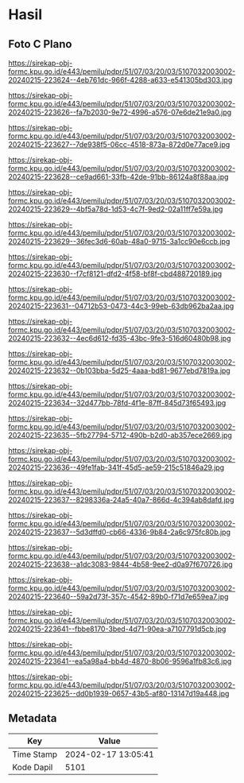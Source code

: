 # Hasil

## Foto C Plano

https://sirekap-obj-formc.kpu.go.id/e443/pemilu/pdpr/51/07/03/20/03/5107032003002-20240215-223624--4eb761dc-966f-4288-a633-e541305bd303.jpg

https://sirekap-obj-formc.kpu.go.id/e443/pemilu/pdpr/51/07/03/20/03/5107032003002-20240215-223626--fa7b2030-9e72-4996-a576-07e6de21e9a0.jpg

https://sirekap-obj-formc.kpu.go.id/e443/pemilu/pdpr/51/07/03/20/03/5107032003002-20240215-223627--7de938f5-06cc-4518-873a-872d0e77ace9.jpg

https://sirekap-obj-formc.kpu.go.id/e443/pemilu/pdpr/51/07/03/20/03/5107032003002-20240215-223628--ce9ad661-33fb-42de-91bb-86124a8f88aa.jpg

https://sirekap-obj-formc.kpu.go.id/e443/pemilu/pdpr/51/07/03/20/03/5107032003002-20240215-223629--4bf5a78d-1d53-4c7f-9ed2-02a11ff7e59a.jpg

https://sirekap-obj-formc.kpu.go.id/e443/pemilu/pdpr/51/07/03/20/03/5107032003002-20240215-223629--36fec3d6-60ab-48a0-9715-3a1cc90e6ccb.jpg

https://sirekap-obj-formc.kpu.go.id/e443/pemilu/pdpr/51/07/03/20/03/5107032003002-20240215-223630--f7cf8121-dfd2-4f58-bf8f-cbd488720189.jpg

https://sirekap-obj-formc.kpu.go.id/e443/pemilu/pdpr/51/07/03/20/03/5107032003002-20240215-223631--04712b53-0473-44c3-99eb-63db962ba2aa.jpg

https://sirekap-obj-formc.kpu.go.id/e443/pemilu/pdpr/51/07/03/20/03/5107032003002-20240215-223632--4ec6d612-fd35-43bc-9fe3-516d60480b98.jpg

https://sirekap-obj-formc.kpu.go.id/e443/pemilu/pdpr/51/07/03/20/03/5107032003002-20240215-223632--0b103bba-5d25-4aaa-bd81-9677ebd7819a.jpg

https://sirekap-obj-formc.kpu.go.id/e443/pemilu/pdpr/51/07/03/20/03/5107032003002-20240215-223634--32d477bb-78fd-4f1e-87ff-845d73f65493.jpg

https://sirekap-obj-formc.kpu.go.id/e443/pemilu/pdpr/51/07/03/20/03/5107032003002-20240215-223635--5fb27794-5712-490b-b2d0-ab357ece2669.jpg

https://sirekap-obj-formc.kpu.go.id/e443/pemilu/pdpr/51/07/03/20/03/5107032003002-20240215-223636--49fe1fab-341f-45d5-ae59-215c51846a29.jpg

https://sirekap-obj-formc.kpu.go.id/e443/pemilu/pdpr/51/07/03/20/03/5107032003002-20240215-223637--8298336a-24a5-40a7-866d-4c394ab8dafd.jpg

https://sirekap-obj-formc.kpu.go.id/e443/pemilu/pdpr/51/07/03/20/03/5107032003002-20240215-223637--5d3dffd0-cb66-4336-9b84-2a6c975fc80b.jpg

https://sirekap-obj-formc.kpu.go.id/e443/pemilu/pdpr/51/07/03/20/03/5107032003002-20240215-223638--a1dc3083-9844-4b58-9ee2-d0a97f670726.jpg

https://sirekap-obj-formc.kpu.go.id/e443/pemilu/pdpr/51/07/03/20/03/5107032003002-20240215-223640--59a2d73f-357c-4542-89b0-f71d7e659ea7.jpg

https://sirekap-obj-formc.kpu.go.id/e443/pemilu/pdpr/51/07/03/20/03/5107032003002-20240215-223641--fbbe8170-3bed-4d71-90ea-a7107791d5cb.jpg

https://sirekap-obj-formc.kpu.go.id/e443/pemilu/pdpr/51/07/03/20/03/5107032003002-20240215-223641--ea5a98a4-bb4d-4870-8b06-9596a1fb83c6.jpg

https://sirekap-obj-formc.kpu.go.id/e443/pemilu/pdpr/51/07/03/20/03/5107032003002-20240215-223625--dd0b1939-0657-43b5-af80-13147d19a448.jpg


## Metadata

| Key        | Value               |
| ---------- | ------------------- |
| Time Stamp | 2024-02-17 13:05:41 |
| Kode Dapil | 5101                |



